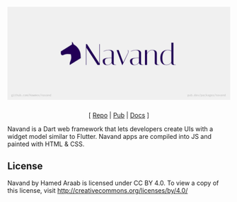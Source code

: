 <div align="center">

<h1><img alt="Navand" src="./assets/banner.svg"></h1>

[ [Repo](https://github.com/Hawmex/navand) |
[Pub](https://pub.dev/packages/navand) |
[Docs](https://pub.dev/documentation/navand) ]

</div>

Navand is a Dart web framework that lets developers create UIs with a widget
model similar to Flutter. Navand apps are compiled into JS and painted with
HTML & CSS.

## License

Navand by Hamed Araab is licensed under CC BY 4.0. To view a copy of this
license, visit http://creativecommons.org/licenses/by/4.0/
